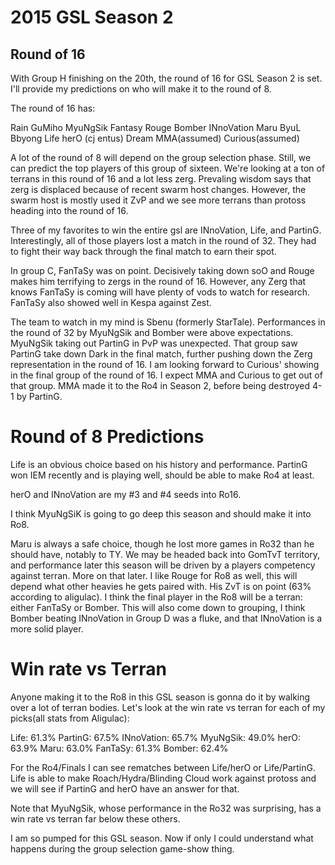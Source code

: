 # 2015 GSL Season 2

## Round of 16

With Group H finishing on the 20th, the round of 16 for GSL Season 2 is set. I'll provide my predictions on who will make it to the round of 8.


The round of 16 has:

Rain
GuMiho
MyuNgSik
Fantasy
Rouge
Bomber
INnoVation
Maru
ByuL
Bbyong
Life
herO (cj entus)
Dream
MMA(assumed)
Curious(assumed)


A lot of the round of 8 will depend on the group selection phase. Still, we can predict the top players of this group of sixteen. We're looking at a ton of terrans in this round of 16 and a lot less zerg. Prevaling wisdom says that zerg is displaced because of recent swarm host changes. However, the swarm host is mostly used it ZvP and we see more terrans than protoss heading into the round of 16.

Three of my favorites to win the entire gsl are INnoVation, Life, and PartinG. Interestingly, all of those players lost a match in the round of 32. They had to fight their way back through the final match to earn their spot.

In group C, FanTaSy was on point. Decisively taking down soO and Rouge makes him terrifying to zergs in the round of 16. However, any Zerg that knows FanTaSy is coming will have plenty of vods to watch for research. FanTaSy also showed well in Kespa against Zest.


The team to watch in my mind is Sbenu (formerly StarTale). Performances in the round of 32 by MyuNgSik and Bomber were above expectations. MyuNgSik taking out PartinG in PvP was unexpected. That group saw PartinG take down Dark in the final match, further pushing down the Zerg representation in the round of 16. I am looking forward to Curious' showing in the final group of the round of 16. I expect MMA and Curious to get out of that group. MMA made it to the Ro4 in Season 2, before being destroyed 4-1 by PartinG.

# Round of 8 Predictions


Life is an obvious choice based on his history and performance.
PartinG won IEM recently and is playing well, should be able to make Ro4 at least.

herO and INnoVation are my #3 and #4 seeds into Ro16.

I think MyuNgSiK is going to go deep this season and should make it into Ro8.

Maru is always a safe choice, though he lost more games in Ro32 than he should have, notably to TY. We may be headed back into GomTvT territory, and performance later this season will be driven by a players competency against terran. More on that later.
I like Rouge for Ro8 as well, this will depend what other heavies he gets paired with. His ZvT is on point (63% according to aligulac).
I think the final player in the Ro8 will be a terran: either FanTaSy or Bomber. This will also come down to grouping, I think Bomber beating INnoVation in Group D was a fluke, and that INnoVation is a more solid player.


# Win rate vs Terran

Anyone making it to the Ro8 in this GSL season is gonna do it by walking over a lot of terran bodies. Let's look at the win rate vs terran for each of my picks(all stats from Aligulac):

Life: 61.3%
PartinG: 67.5%
INnoVation: 65.7%
MyuNgSik: 49.0%
herO: 63.9%
Maru: 63.0%
FanTaSy: 61.3%
Bomber: 62.4%


For the Ro4/Finals I can see rematches between Life/herO or Life/PartinG. Life is able to make Roach/Hydra/Blinding Cloud work against protoss and we will see if PartinG and herO have an answer for that.

Note that MyuNgSik, whose performance in the Ro32 was surprising, has a win rate vs terran far below these others.

I am so pumped for this GSL season. Now if only I could understand what happens during the group selection game-show thing.





